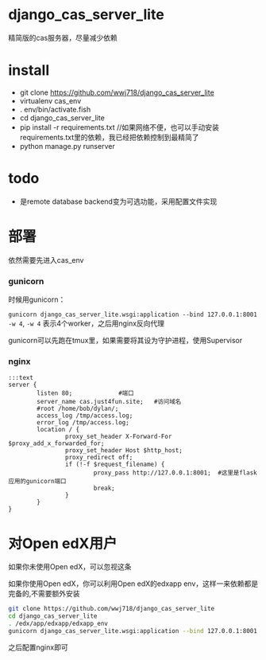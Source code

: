 # django_cas_server_lite
精简版的cas服务器，尽量减少依赖

# install
*  git clone https://github.com/wwj718/django_cas_server_lite
*  virtualenv cas_env
*  . env/bin/activate.fish
*  cd django_cas_server_lite
*  pip install -r requirements.txt //如果网络不便，也可以手动安装 requirements.txt里的依赖，我已经把依赖控制到最精简了
*  python manage.py runserver 

# todo
*  是remote database backend变为可选功能，采用配置文件实现


# 部署
依然需要先进入cas_env

### gunicorn
时候用gunicorn：

`gunicorn django_cas_server_lite.wsgi:application --bind 127.0.0.1:8001 -w 4`, `-w 4` 表示4个worker，之后用nginx反向代理

gunicorn可以先跑在tmux里，如果需要将其设为守护进程，使用Supervisor

### nginx
```
:::text
server {
        listen 80;             #端口
        server_name cas.just4fun.site;   #访问域名
        #root /home/bob/dylan/;
        access_log /tmp/access.log;
        error_log /tmp/access.log;
        location / {
                proxy_set_header X-Forward-For $proxy_add_x_forwarded_for;
                proxy_set_header Host $http_host;
                proxy_redirect off;
                if (!-f $request_filename) {
                        proxy_pass http://127.0.0.1:8001;  #这里是flask应用的gunicorn端口
                        break;
                }
        }
}
```

# 对Open edX用户
如果你未使用Open edX，可以忽视这条

如果你使用Open edX，你可以利用Open edX的edxapp env，这样一来依赖都是完备的,不需要额外安装

```bash
git clone https://github.com/wwj718/django_cas_server_lite
cd django_cas_server_lite
. /edx/app/edxapp/edxapp_env
gunicorn django_cas_server_lite.wsgi:application --bind 127.0.0.1:8001 -w 4
```

之后配置nginx即可
